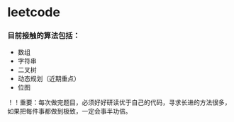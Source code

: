 # leetcode

### 目前接触的算法包括：
- 数组
- 字符串
- 二叉树
- 动态规划（近期重点）
- 位图

！！重要：每次做完题目，必须好好研读优于自己的代码，寻求长进的方法很多，如果把每件事都做到极致，一定会事半功倍。
